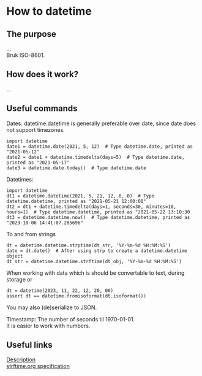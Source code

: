 # How to datetime

## The purpose
...  
Bruk ISO-8601.

## How does it work?
...  

## Useful commands
Dates:
datetime.datetime is generally preferable over date, since date does not support timezones.  
```
import datetime
date1 = datetime.date(2021, 5, 12)  # Type datetime.date, printed as "2021-05-12"
date2 = date1 + datetime.timedelta(days=5)  # Type datetime.date, printed as "2021-05-17"
date3 = datetime.date.today()  # Type datetime.date 
```
Datetimes:
```
import datetime
dt1 = datetime.datetime(2021, 5, 21, 12, 0, 0)  # Type datetime.datetime, printed as "2021-05-21 12:00:00"
dt2 = dt1 + datetime.timedelta(days=1, seconds=30, minutes=10, hours=1)  # Type datetime.datetime, printed as "2021-05-22 13:10:30
dt3 = datetime.datetime.now()  # Type datetime.datetime, printed as "2023-10-06 14:41:07.285696"
```
To and from strings
```
dt = datetime.datetime.strptime(dt_str, '%Y-%m-%d %H:%M:%S')
date = dt.date()  # After using strp to create a datetime.datetime object 
dt_str = datetime.datetime.strftime(dt_obj, '%Y-%m-%d %H:%M:%S')
```

When working with data which is should be convertable to text, during storage or 
```
dt = datetime(2023, 11, 22, 12, 20, 00)
assert dt == datetime.fromisoformat(dt.isoformat())
```
You may also (de)serialize to JSON.





Timestamp:
The number of seconds til 1970-01-01.  
It is easier to work with numbers.



## Useful links
[Description](https://www.cisco.com)  
[strftime.org specification](https://strftime.org)  


